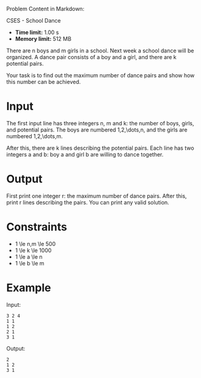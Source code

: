 Problem Content in Markdown:


CSES \- School Dance




* **Time limit:** 1\.00 s
* **Memory limit:** 512 MB




There are n boys and m girls in a school. Next week a school dance will be organized. A dance pair consists of a boy and a girl, and there are k potential pairs.


Your task is to find out the maximum number of dance pairs and show how this number can be achieved.


Input
=====


The first input line has three integers n, m and k: the number of boys, girls, and potential pairs. The boys are numbered 1,2,\\dots,n, and the girls are numbered 1,2,\\dots,m.


After this, there are k lines describing the potential pairs. Each line has two integers a and b: boy a and girl b are willing to dance together.


Output
======


First print one integer r: the maximum number of dance pairs. After this, print r lines describing the pairs. You can print any valid solution.


Constraints
===========


* 1 \\le n,m \\le 500
* 1 \\le k \\le 1000
* 1 \\le a \\le n
* 1 \\le b \\le m


Example
=======


Input:



```
3 2 4
1 1
1 2
2 1
3 1

```

Output:



```
2
1 2
3 1

```
 
